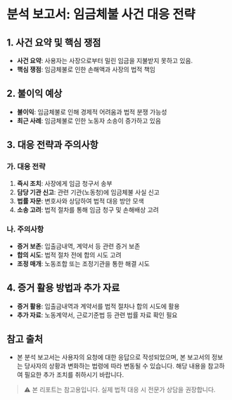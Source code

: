 # 분석 보고서: 임금체불 사건 대응 전략

## 1. 사건 요약 및 핵심 쟁점
- **사건 요약**: 사용자는 사장으로부터 밀린 임금을 지불받지 못하고 있음.
- **핵심 쟁점**: 임금체불로 인한 손해액과 사장의 법적 책임

## 2. 불이익 예상
- **불이익**: 임금체불로 인해 경제적 어려움과 법적 분쟁 가능성
- **최근 사례**: 임금체불로 인한 노동자 소송이 증가하고 있음

## 3. 대응 전략과 주의사항
### 가. 대응 전략
1. **즉시 조치**: 사장에게 임금 청구서 송부
2. **담당 기관 신고**: 관련 기관(노동청)에 임금체불 사실 신고
3. **법률 자문**: 변호사와 상담하여 법적 대응 방안 모색
4. **소송 고려**: 법적 절차를 통해 임금 청구 및 손해배상 고려

### 나. 주의사항
- **증거 보존**: 입출금내역, 계약서 등 관련 증거 보존
- **합의 시도**: 법적 절차 전에 합의 시도 고려
- **조정 매개**: 노동조합 또는 조정기관을 통한 해결 시도

## 4. 증거 활용 방법과 추가 자료
- **증거 활용**: 입출금내역과 계약서를 법적 절차나 합의 시도에 활용
- **추가 자료**: 노동계약서, 근로기준법 등 관련 법률 자료 확인 필요

## 참고 출처
- 본 분석 보고서는 사용자의 요청에 대한 응답으로 작성되었으며, 본 보고서의 정보는 당사자의 상황과 변화하는 법령에 따라 변동될 수 있습니다. 해당 내용을 참고하여 필요한 추가 조치를 취하시기 바랍니다.

> ⚠️ 본 리포트는 참고용입니다. 실제 법적 대응 시 전문가 상담을 권장합니다.